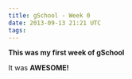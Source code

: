 ```yaml
---
title: gSchool - Week 0
date: 2013-09-13 21:21 UTC
tags:
---
```

**This was my first week of gSchool**

It was **AWESOME!**
